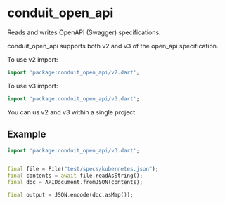 # conduit_open_api

Reads and writes OpenAPI (Swagger) specifications.

conduit_open_api supports both v2 and v3 of the open_api specification.

To use v2 import:

```dart
import 'package:conduit_open_api/v2.dart';
```

To use v3 import:

```dart
import 'package:conduit_open_api/v3.dart';
```

You can us v2 and v3 within a single project.


Example
---

```dart
import 'package:conduit_open_api/v3.dart';


final file = File("test/specs/kubernetes.json");
final contents = await file.readAsString();
final doc = APIDocument.fromJSON(contents);

final output = JSON.encode(doc.asMap());
```

